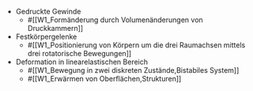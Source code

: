 - Gedruckte Gewinde
	- #[[W1_Formänderung durch Volumenänderungen von Druckkammern]]
- Festkörpergelenke
	- #[[W1_Positionierung von Körpern um die drei Raumachsen mittels drei rotatorische Bewegungen]]
- Deformation in linearelastischen Bereich
	- #[[W1_Bewegung in zwei diskreten Zustände,Bistabiles System]]
	- #[[W1_Erwärmen von Oberflächen,Strukturen]]